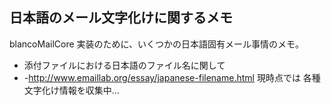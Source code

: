 ## 日本語のメール文字化けに関するメモ

blancoMailCore 実装のために、いくつかの日本語固有メール事情のメモ。
* 添付ファイルにおける日本語のファイル名に関して
* -http://www.emaillab.org/essay/japanese-filename.html
現時点では 各種文字化け情報を収集中…

